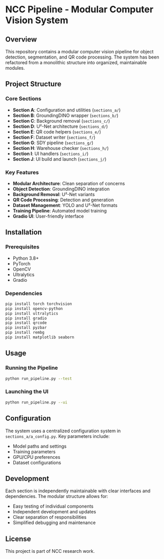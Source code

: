 # NCC Pipeline - Modular Computer Vision System

## Overview
This repository contains a modular computer vision pipeline for object detection, segmentation, and QR code processing. The system has been refactored from a monolithic structure into organized, maintainable modules.

## Project Structure

### Core Sections
- **Section A**: Configuration and utilities (`sections_a/`)
- **Section B**: GroundingDINO wrapper (`sections_b/`)
- **Section C**: Background removal (`sections_c/`)
- **Section D**: U²-Net architecture (`sections_d/`)
- **Section E**: QR code helpers (`sections_e/`)
- **Section F**: Dataset writer (`sections_f/`)
- **Section G**: SDY pipeline (`sections_g/`)
- **Section H**: Warehouse checker (`sections_h/`)
- **Section I**: UI handlers (`sections_i/`)
- **Section J**: UI build and launch (`sections_j/`)

### Key Features
- **Modular Architecture**: Clean separation of concerns
- **Object Detection**: GroundingDINO integration
- **Background Removal**: U²-Net variants
- **QR Code Processing**: Detection and generation
- **Dataset Management**: YOLO and U²-Net formats
- **Training Pipeline**: Automated model training
- **Gradio UI**: User-friendly interface

## Installation

### Prerequisites
- Python 3.8+
- PyTorch
- OpenCV
- Ultralytics
- Gradio

### Dependencies
```bash
pip install torch torchvision
pip install opencv-python
pip install ultralytics
pip install gradio
pip install qrcode
pip install pyzbar
pip install rembg
pip install matplotlib seaborn
```

## Usage

### Running the Pipeline
```bash
python run_pipeline.py --test
```

### Launching the UI
```bash
python run_pipeline.py --ui
```

## Configuration
The system uses a centralized configuration system in `sections_a/a_config.py`. Key parameters include:
- Model paths and settings
- Training parameters
- GPU/CPU preferences
- Dataset configurations

## Development
Each section is independently maintainable with clear interfaces and dependencies. The modular structure allows for:
- Easy testing of individual components
- Independent development and updates
- Clear separation of responsibilities
- Simplified debugging and maintenance

## License
This project is part of NCC research work.